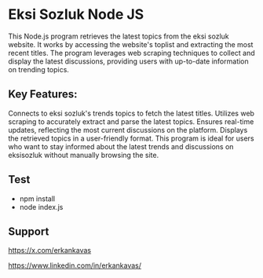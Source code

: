 # Eksi Sozluk Node JS

This Node.js program retrieves the latest topics from the eksi sozluk website. It works by accessing the website's toplist and extracting the most recent titles. The program leverages web scraping techniques to collect and display the latest discussions, providing users with up-to-date information on trending topics.

## Key Features:

Connects to eksi sozluk's trends topics to fetch the latest titles.
Utilizes web scraping to accurately extract and parse the latest topics.
Ensures real-time updates, reflecting the most current discussions on the platform.
Displays the retrieved topics in a user-friendly format.
This program is ideal for users who want to stay informed about the latest trends and discussions on eksisozluk without manually browsing the site.

## Test

- npm install
- node index.js

## Support

https://x.com/erkankavas

https://www.linkedin.com/in/erkankavas/